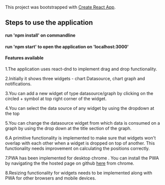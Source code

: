 This project was bootstrapped with [Create React App](https://github.com/facebook/create-react-app).

## Steps to use the application

#### run 'npm install' on commandline
#### run 'npm start' to open the application on 'localhost:3000'


#### Features available

1.The application uses react-dnd to implement drag and drop functionality.

2.Initially it shows three widgets - chart Datasource, chart graph and notifications.

3.You can add a new widget of type datasource/graph by clicking on the circled + symbol at top right corner of the widget.

4.You can select the data source of any widget by using the dropdown at the top

5.You can change the datasource widget from which data is consumed on a graph by using the drop down at the title section of the graph.

6.A primitive functionality is implemented to make sure that widgets won't overlap with each other when a widget is dropped on top of another. This functionality needs improvement on calculating the positions correctly.

7.PWA has been implemented for desktop chrome . You can install the PWA by navigating the the hosted page on github [here](https://johnconnor31.github.io/workSpaceDashboard/) from chrome.

8.Resizing functionality for widgets needs to be implemented along with PWA for other browsers and mobile devices.
